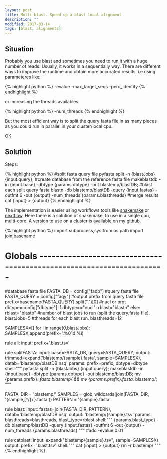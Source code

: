 ```yaml
---
layout: post
title: Multi-blast. Speed up a blast local alignment
description: ""
modified: 2017-03-14
tags: [blast, alignments]
---
```


## Situation

Probably you use blast and sometimes you need to run it with a huge number of reads. Usually, it works in a sequentially way. There are different ways to improve the runtime and obtain more accurated results, i.e using parameteres like:

{% highlight python %}
-evalue -max_target_seqs -perc_identity 
{% endhighlight %}

or increasing the threads availables:

{% highlight python %}
-num_threads
{% endhighlight %}

But the most efficient way is to split the query fasta file in as many pieces as you could run in parallel in your cluster/local cpu.

OK

## Solution

Steps:

{% highlight python %}
#split fasta query file
pyfasta split -n {blastJobs} {input.query};
#create database from the reference fasta file
makeblastdb -in {input.base} -dbtype {params.dbtype} -out blastemp/blastDB;
#blast each split query fasta
blastn -db blastemp/blastDB -query {input.fastas} -outfmt 6 -out {output} -num_threads {params.blasthreads}
#merge results
cat {input} > {output} 
{% endhighlight %}

The implementation is easier using workflows tools like [snakemake](https://snakemake.readthedocs.io/en/stable/) or [nextflow](https://www.nextflow.io/). Here there is a solution of snakemake, to use in a single cpu, multi-core. A version to use on a cluster is available on my [github](https://github.com/migrau).

{% highlight python %}
import subprocess,sys
from os.path import join,basename

# Globals ---------------------------------------------------------------------
#database fasta file
FASTA_DB = config["fadb"]
#query fasta file
FASTA_QUERY = config["faqy"]
#output prefix from query fasta file
prefix=basename(FASTA_QUERY).split(".")[0]
#nucl or prot
dbtype=config["dbtype"]
if dbtype=="nucl":
	rblast="blastn"
else:
	rblast="blastp"
#number of blast jobs to run (split the query.fasta file). 
blastJobs=5
#threads for each blast run.
blasthreads=12

SAMPLESX=[]
for i in range(0,blastJobs):
	SAMPLESX.append(prefix+'.%01d'%i)

rule all:
	input:
		prefix+'.blast.tsv'	

rule splitFASTA:
	input:
		base=FASTA_DB,
		query=FASTA_QUERY,
	output:
		trimmed=expand('blastemp/{sample}.fasta', sample=SAMPLESX),
		datab='blastemp/blastDB.nsq'
	params: 
		prefix=prefix,
		dbtype=dbtype
	shell:"""
		pyfasta split -n {blastJobs} {input.query};
		makeblastdb -in {input.base} -dbtype {params.dbtype} -out blastemp/blastDB;
		mv {params.prefix}.*.fasta blastemp/ && mv {params.prefix}.fasta.* blastemp/;
	"""

FASTA_DIR = 'blastemp/'
SAMPLES = glob_wildcards(join(FASTA_DIR, '{sample,[^/]+}.fasta'))
PATTERN = '{sample}.fasta'

rule blast:
	input:
		fastas=join(FASTA_DIR, PATTERN),
		datab='blastemp/blastDB.nsq'
	output:
		'blastemp/{sample}.tsv'
	params: 
		blasthreads=blasthreads,
		blast_type=rblast
	shell:"""
		{params.blast_type} -db blastemp/blastDB -query {input.fastas} -outfmt 6 -out {output} -num_threads {params.blasthreads}
	"""
#add -evalue 0.01

rule catblast:
	input:
		expand("blastemp/{sample}.tsv", sample=SAMPLESX)
	output:
		prefix+'.blast.tsv'
	shell:"""
		cat {input} > {output}
		rm -r blastemp/
	"""
{% endhighlight %}

